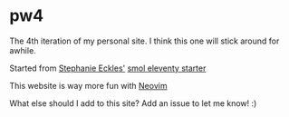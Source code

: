 # pw4

The 4th iteration of my personal site. I think this one will stick around for awhile. 

Started from [Stephanie Eckles'](https://github.com/5t3ph) [smol eleventy starter](https://github.com/5t3ph/smol-11ty-starter)

This website is way more fun with [Neovim](https://neovim.io/)

What else should I add to this site? Add an issue to let me know! :) 

